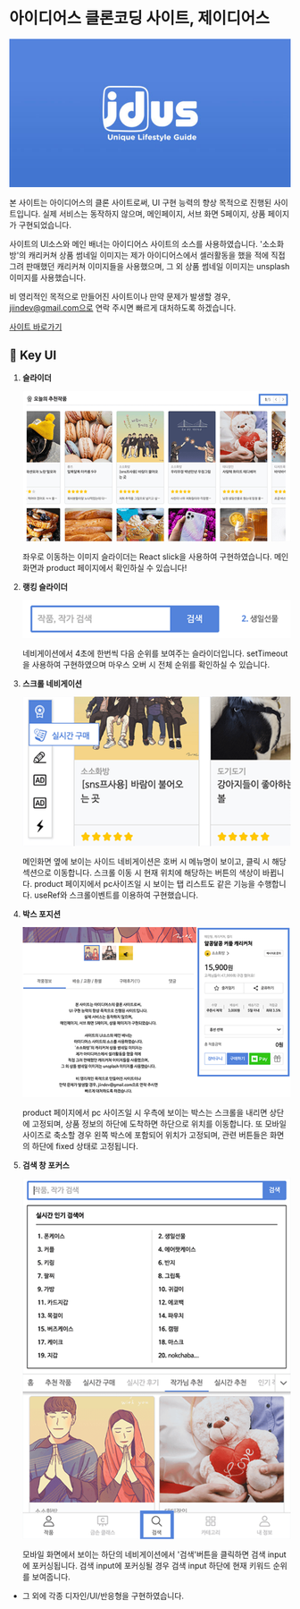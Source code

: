 # 아이디어스 클론코딩 사이트, 제이디어스

![제이디어스 썸네일 이미지](/readme/site_thumbnail.jpg)

본 사이트는 아이디어스의 클론 사이트로써,
UI 구현 능력의 향상 목적으로 진행된 사이트입니다.
실제 서비스는 동작하지 않으며,
메인페이지, 서브 화면 5페이지, 상품 페이지가 구현되었습니다.

사이트의 UI소스와 메인 배너는
아이디어스 사이트의 소스를 사용하였습니다.
'소소화방'의 캐리커쳐 상품 썸네일 이미지는
제가 아이디어스에서 셀러활동을 했을 적에
직접 그려 판매했던 캐리커쳐 이미지들을 사용했으며,
그 외 상품 썸네일 이미지는 unsplash 이미지를 사용했습니다.

비 영리적인 목적으로 만들어진 사이트이나
만약 문제가 발생할 경우, jiindev@gmail.com으로 연락 주시면
빠르게 대처하도록 하겠습니다.

[사이트 바로가기](https://jdus.netlify.app/)


## 🚀 Key UI

1.  **슬라이더**

    ![슬라이더 캡쳐](/readme/readme1.png)

    좌우로 이동하는 이미지 슬라이더는 React slick을 사용하여 구현하였습니다.
    메인 화면과 product 페이지에서 확인하실 수 있습니다!

1.  **랭킹 슬라이더**

    ![슬라이더 캡쳐](/readme/readme2.png)
    
    네비게이션에서 4초에 한번씩 다음 순위를 보여주는 슬라이더입니다. setTimeout을 사용하여 구현하였으며 마우스 오버 시 전체 순위를 확인하실 수 있습니다.

1.  **스크롤 네비게이션**

    ![슬라이더 캡쳐](/readme/readme3.png)
    
    메인화면 옆에 보이는 사이드 네비게이션은 호버 시 메뉴명이 보이고, 클릭 시 해당 섹션으로 이동합니다. 스크롤 이동 시 현재 위치에 해당하는 버튼의 색상이 바뀝니다.
    product 페이지에서 pc사이즈일 시 보이는 탭 리스트도 같은 기능을 수행합니다. 
    useRef와 스크롤이벤트를 이용하여 구현했습니다.

1.  **박스 포지션**

    ![슬라이더 캡쳐](/readme/readme4.png)
    
    product 페이지에서 pc 사이즈일 시 우측에 보이는 박스는 스크롤을 내리면 상단에 고정되며, 상품 정보의 하단에 도착하면 하단으로 위치를 이동합니다. 또 모바일 사이즈로 축소할 경우 왼쪽 박스에 포함되어 위치가 고정되며, 관련 버튼들은 화면의 하단에 fixed 상태로 고정됩니다.

1.  **검색 창 포커스**

    ![슬라이더 캡쳐](/readme/readme5.png)
    
    모바일 화면에서 보이는 하단의 네비게이션에서 '검색'버튼을 클릭하면 검색 input에 포커싱됩니다. 검색 input에 포커싱될 경우 검색 input 하단에 현재 키워드 순위를 보여줍니다.

-  그 외에 각종 디자인/UI/반응형을 구현하였습니다.
